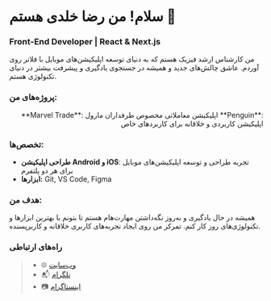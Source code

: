 



# سلام! من رضا خلدی هستم 👋

### Front-End Developer | React & Next.js

من کارشناس ارشد فیزیک هستم که به دنیای توسعه اپلیکیشن‌های موبایل با فلاتر روی آوردم. عاشق چالش‌های جدید و همیشه در جستجوی یادگیری و پیشرفت بیشتر در دنیای تکنولوژی هستم.

### پروژه‌های من:

<p align="right">
  **Marvel Trade**: اپلیکیشن معاملاتی مخصوص طرفداران مارول  
  **Penguin**: اپلیکیشن کاربردی و خلاقانه برای کاربردهای خاص  
</p>

### تخصص‌ها:

- **طراحی اپلیکیشن Android و iOS**: تجربه طراحی و توسعه اپلیکیشن‌های موبایل برای هر دو پلتفرم  
- **ابزارها:** Git, VS Code, Figma

### هدف من:
همیشه در حال یادگیری و به‌روز نگه‌داشتن مهارت‌هام هستم تا بتونم با بهترین ابزارها و تکنولوژی‌های روز کار کنم. تمرکز من روی ایجاد تجربه‌های کاربری خلاقانه و کاربرپسنده.

### راه‌های ارتباطی
> - 🌐 [وب‌سایت](http://www.fluttereza.com/)  
> - 📬 [تلگرام](https://t.me/rizaxldi)  
> - 📷 [اینستاگرام](https://www.instagram.com/fluttereza/)  
